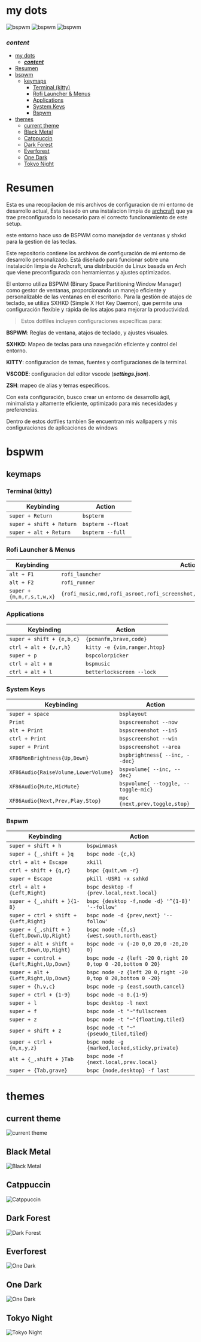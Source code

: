 # my dots

![bspwm](.screenshots/bsprofi.png)
![bspwm](.screenshots/bspterm.png)
![bspwm](.screenshots/bspcode.png)

### ***content***

- [my dots](#my-dots)
    - [***content***](#content)
- [Resumen](#resumen)
- [bspwm](#bspwm)
  - [keymaps](#keymaps)
    - [Terminal (kitty)](#terminal-kitty)
    - [Rofi Launcher \& Menus](#rofi-launcher--menus)
    - [Applications](#applications)
    - [System Keys](#system-keys)
    - [Bspwm](#bspwm-1)
- [themes](#themes)
  - [current theme](#current-theme)
  - [Black Metal](#black-metal)
  - [Catppuccin](#catppuccin)
  - [Dark Forest](#dark-forest)
  - [Everforest](#everforest)
  - [One Dark](#one-dark)
  - [Tokyo Night](#tokyo-night)
  

# Resumen
Esta es una recopilacion de mis archivos de configuracion de mi entorno de desarrollo actual, Esta basado en una instalacion limpia de [archcraft](https://archcraft.io) que ya trae preconfigurado lo necesario para el correcto funcionamiento de este setup.

este entorno hace uso de BSPWM como manejador de ventanas y shxkd para la gestion de las teclas.

Este repositorio contiene los archivos de configuración de mi entorno de desarrollo personalizado. Está diseñado para funcionar sobre una instalación limpia de Archcraft, una distribución de Linux basada en Arch que viene preconfigurada con herramientas y ajustes optimizados.

El entorno utiliza BSPWM (Binary Space Partitioning Window Manager) como gestor de ventanas, proporcionando un manejo eficiente y personalizable de las ventanas en el escritorio. Para la gestión de atajos de teclado, se utiliza SXHKD (Simple X Hot Key Daemon), que permite una configuración flexible y rápida de los atajos para mejorar la productividad.

> Estos dotfiles incluyen configuraciones específicas para:

**BSPWM**: Reglas de ventana, atajos de teclado, y ajustes visuales.

**SXHKD**: Mapeo de teclas para una navegación eficiente y control del entorno.

**KITTY**: configuracion de temas, fuentes y configuraciones de la terminal.

**VSCODE**: configuracion del editor vscode (***settings.json***).

**ZSH**: mapeo de alias y temas especificos.


Con esta configuración, busco crear un entorno de desarrollo ágil, minimalista y altamente eficiente, optimizado para mis necesidades y preferencias.

Dentro de estos dotfiles tambien Se encuentran mis wallpapers y mis configuraciones de aplicaciones de windows


# bspwm

## keymaps

### Terminal (kitty)

| Keybinding | Action |
|------------|--------|
| `super + Return` | `bspterm` |
| `super + shift + Return` | `bspterm --float` |
| `super + alt + Return` | `bspterm --full` |

### Rofi Launcher & Menus

| Keybinding | Action |
|------------|--------|
| `alt + F1` | `rofi_launcher` |
| `alt + F2` | `rofi_runner` |
| `super + {m,n,r,s,t,w,x}` | `{rofi_music,nmd,rofi_asroot,rofi_screenshot,rofi_themes,rofi_windows,rofi_powermenu}` |

### Applications

| Keybinding | Action |
|------------|--------|
| `super + shift + {e,b,c}` | `{pcmanfm,brave,code}` |
| `ctrl + alt + {v,r,h}` | `kitty -e {vim,ranger,htop}` |
| `super + p` | `bspcolorpicker` |
| `ctrl + alt + m` | `bspmusic` |
| `ctrl + alt + l` | `betterlockscreen --lock` |

### System Keys

| Keybinding | Action |
|------------|--------|
| `super + space` | `bsplayout` |
| `Print` | `bspscreenshot --now` |
| `alt + Print` | `bspscreenshot --in5` |
| `ctrl + Print` | `bspscreenshot --win` |
| `super + Print` | `bspscreenshot --area` |
| `XF86MonBrightness{Up,Down}` | `bspbrightness{ --inc, --dec}` |
| `XF86Audio{RaiseVolume,LowerVolume}` | `bspvolume{ --inc, --dec}` |
| `XF86Audio{Mute,MicMute}` | `bspvolume{ --toggle, --toggle-mic}` |
| `XF86Audio{Next,Prev,Play,Stop}` | `mpc {next,prev,toggle,stop}` |

### Bspwm

| Keybinding | Action |
|------------|--------|
| `super + shift + h` | `bspwinmask` |
| `super + {_,shift + }q` | `bspc node -{c,k}` |
| `ctrl + alt + Escape` | `xkill` |
| `ctrl + shift + {q,r}` | `bspc {quit,wm -r}` |
| `super + Escape` | `pkill -USR1 -x sxhkd` |
| `ctrl + alt + {Left,Right}` | `bspc desktop -f {prev.local,next.local}` |
| `super + {_,shift + }{1-8}` | `bspc {desktop -f,node -d} '^{1-8}' '--follow'` |
| `super + ctrl + shift + {Left,Right}` | `bspc node -d {prev,next} '--follow'` |
| `super + {_,shift + }{Left,Down,Up,Right}` | `bspc node -{f,s} {west,south,north,east}` |
| `super + alt + shift + {Left,Down,Up,Right}` | `bspc node -v {-20 0,0 20,0 -20,20 0}` |
| `super + control + {Left,Right,Up,Down}` | `bspc node -z {left -20 0,right 20 0,top 0 -20,bottom 0 20}` |
| `super + alt + {Left,Right,Up,Down}` | `bspc node -z {left 20 0,right -20 0,top 0 20,bottom 0 -20}` |
| `super + {h,v,c}` | `bspc node -p {east,south,cancel}` |
| `super + ctrl + {1-9}` | `bspc node -o 0.{1-9}` |
| `super + l` | `bspc desktop -l next` |
| `super + f` | `bspc node -t "~"fullscreen` |
| `super + z` | `bspc node -t "~"{floating,tiled}` |
| `super + shift + z` | `bspc node -t "~"{pseudo_tiled,tiled}` |
| `super + ctrl + {m,x,y,z}` | `bspc node -g {marked,locked,sticky,private}` |
| `alt + {_,shift + }Tab` | `bspc node -f {next.local,prev.local}` |
| `super + {Tab,grave}` | `bspc {node,desktop} -f last` |

# themes

## current theme
![current theme](.screenshots/bspterm.png)

## Black Metal
![Black Metal](.screenshots/black_metal.png)

## Catppuccin
![Catppuccin](.screenshots/catppuccin.png)

## Dark Forest
![Dark Forest](.screenshots/dark_forest.png)

## Everforest
![One Dark](.screenshots/everforest.png)

## One Dark
![One Dark](.screenshots/onedark.png)

## Tokyo Night
![Tokyo Night](.screenshots/tokyo_night.png)

